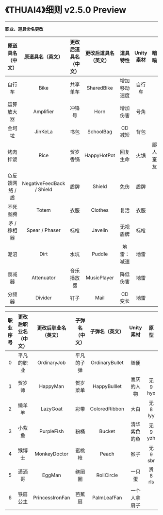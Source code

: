 # 《THUAI4》细则 v2.5.0 Preview

---

**职业、道具命名更改**

| 原道具名（中文） |     原道具名（英文）      | 更改后道具名（中文） | 更改后道具名（英文） |   道具特性   | Unity 素材 |   暗喻   |
| :--------------: | :-----------------------: | :------------------: | :------------------: | :----------: | :--------: | :------: |
|      自行车      |           Bike            |       共享单车       |      SharedBike      | 增加移动速度 |   自行车   |          |
|    运算放大器    |         Amplifier         |        冲锋号        |         Horn         |   增加伤害   |    号角    |          |
|      金坷垃      |          JinKeLa          |         书包         |      SchoolBag       |   CD 减短    |    背包    |          |
|     烤肉拌饭     |           Rice            |       贺岁香锅       |     HappyHotPot      |   回复生命   |    火锅    | 鄙人室友 |
| 负反馈网络 / 盾  | NegativeFeedBack / Shield |         盾牌         |        Shield        |     免伤     |    盾牌    |          |
|     不死图腾     |           Totem           |         衣服         |       Clothes        |     复活     |    衣服    |          |
|   矛 / 移相器    |      Spear / Phaser       |         标枪         |       Javelin        |   无视盾牌   |    标枪    |          |
|       泥沼       |           Dirt            |         水坑         |        Puddle        |  地雷：减速  |    地雷    |          |
|      衰减器      |        Attenuator         |      音乐播放器      |     MusicPlayer      |   降低伤害   |    地雷    |          |
|      分频器      |          Divider          |         钉子         |         Mail         |   CD 变长    |    地雷    |          |

| 职业序号 | 更改后职业名（中文） | 更改后职业名（英文） | 子弹名（中文） | 子弹名（英文） |  Unity 素材  |   原型   |
| :------: | :------------------: | :------------------: | :------------: | :------------: | :----------: | :------: |
|    0     |      平凡的职业      |     OrdinaryJob      |   平凡的子弹   | OrdinaryBullet |     随便     |          |
|    1     |        贺岁师        |       HappyMan       |    贺岁菜单    |  HappyBulllet  |  喜庆的人物  | 无 9 hyx |
|    2     |        懒羊羊        |       LazyGoat       |      彩带      | ColoredRibbon  |     大白     | 无 8 lyy |
|    3     |        小紫鱼        |      PurpleFish      |      粉桶      |     Bucket     | 清华紫色的鱼 | 无 9 yzh |
|    4     |        猴博士        |     MonkeyDoctor     |     蜜桃枪     |     Peach      |     猴子     | 无 9 sbr |
|    5     |        潇洒哥        |        EggMan        |     绕圈圈     |   RollCircle   |    一只蛋    | 贵 8 rls |
|    6     |       铁扇公主       |   PrincessIronFan    |     芭蕉扇     |  PalmLeafFan   | 一个人拿扇子 |          |

